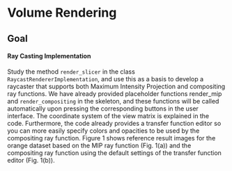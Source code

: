 # Volume Rendering

## Goal

#### Ray Casting Implementation

Study the method ```render_slicer``` in the class ```RaycastRendererImplementation```, and use this as a basis to develop a raycaster that supports both Maximum Intensity Projection and compositing ray functions. We have already provided placeholder functions render_mip and ```render_compositing``` in the skeleton, and these functions will be called automatically upon pressing the corresponding buttons in the user interface. The coordinate system of the view matrix is explained in the code. Furthermore, the code already provides a transfer function editor so you can more easily specify colors and opacities to be used by the compositing ray function. Figure 1 shows reference result images for the orange dataset based on the MIP ray function (Fig. 1(a)) and the compositing ray function using the default settings of the transfer function editor (Fig. 1(b)).


